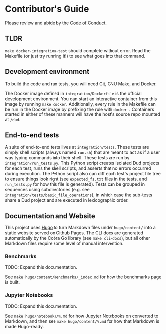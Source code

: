 # Contributor's Guide

Please review and abide by the [Code of Conduct](CODE_OF_CONDUCT.md).


## TLDR

`make docker-integration-test` should complete without error. Read
the Makefile (or just try running it!) to see what goes into that command.


## Development environment

To build the code and run tests, you will need Git, GNU Make, and Docker.

The Docker image defined in `integration/Dockerfile` is the official development
environment. You can start an interactive container from this image by running
`make docker`. Additionally, every rule in the Makefile can be run in the Docker
image by prefixing the rule with `docker-`. Containers started in either of
these manners will have the host's source repo mounted at `/dud`.


## End-to-end tests

A suite of end-to-end tests lives at `integration/tests`. These tests are simply
shell scripts (always named `run.sh`) that are meant to act as if a user was
typing commands into their shell. These tests are run by
`integration/run_tests.py`. This Python script creates isolated Dud projects for
each test, runs the shell scripts, and asserts that no errors occurred during
execution. The Python script also can diff each test's project file tree to
ensure things look right (see `expected_fs.txt` files in the tests, and
`run_tests.py` for how this file is generated). Tests can be grouped in
sequences using subdirectories (e.g. see
`integration/tests/basic_file_operations`), in which case the sub-tests share
a Dud project and are executed in lexicographic order.


## Documentation and Website

This project uses [Hugo](https://gohugo.io/) to turn Markdown files under
`hugo/content/` into a static website served on Github Pages. The CLI docs are
generated automatically by the Cobra Go library (see `make cli-docs`), but all
other Markdown files require some level of manual intervention.

### Benchmarks

TODO: Expand this documentation.

See `make hugo/content/benchmarks/_index.md` for how the benchmarks page is
built.

### Jupyter Notebooks

TODO: Expand this documentation.

See `make hugo/notebooks/%.md` for how Jupyter Notebooks on converted to
Markdown, and then see `make hugo/content/%.md` for how that Markdown is made
Hugo-ready.
